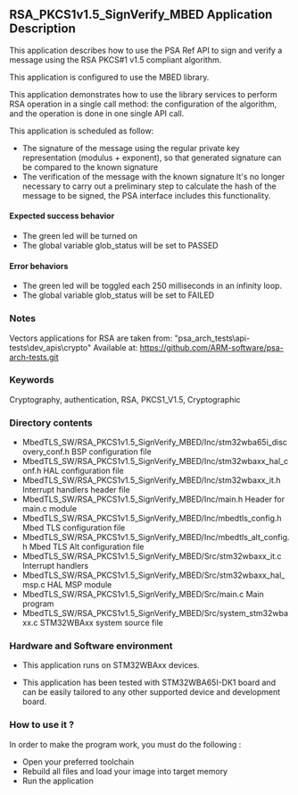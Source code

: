 ## <b>RSA_PKCS1v1.5_SignVerify_MBED Application Description</b>

This application describes how to use the PSA Ref API to sign and verify
a message using the RSA PKCS#1 v1.5 compliant algorithm.

This application is configured to use the MBED library.

This application demonstrates how to use the library services to perform RSA operation
in a single call method: the configuration of the algorithm, and the operation
is done in one single API call.

This application is scheduled as follow:

  - The signature of the message using the regular private key representation (modulus + exponent),
    so that generated signature can be compared to the known signature
  - The verification of the message with the known signature
    It's no longer necessary to carry out a preliminary step to calculate the hash of the
    message to be signed, the PSA interface includes this functionality.

####  <b>Expected success behavior</b>

- The green led will be turned on
- The global variable glob_status will be set to PASSED

#### <b>Error behaviors</b>

- The green led will be toggled each 250 milliseconds in an infinity loop.
- The global variable glob_status will be set to FAILED

### <b>Notes</b>
Vectors applications for RSA are taken from:
"psa_arch_tests\\api-tests\\dev_apis\\crypto"
Available at:
 https://github.com/ARM-software/psa-arch-tests.git

### <b>Keywords</b>

Cryptography, authentication, RSA, PKCS1_V1.5, Cryptographic

### <b>Directory contents</b>

  - MbedTLS_SW/RSA_PKCS1v1.5_SignVerify_MBED/Inc/stm32wba65i_discovery_conf.h     BSP configuration file
  - MbedTLS_SW/RSA_PKCS1v1.5_SignVerify_MBED/Inc/stm32wbaxx_hal_conf.h    HAL configuration file
  - MbedTLS_SW/RSA_PKCS1v1.5_SignVerify_MBED/Inc/stm32wbaxx_it.h          Interrupt handlers header file
  - MbedTLS_SW/RSA_PKCS1v1.5_SignVerify_MBED/Inc/main.h                        Header for main.c module
  - MbedTLS_SW/RSA_PKCS1v1.5_SignVerify_MBED/Inc/mbedtls_config.h              Mbed TLS configuration file
  - MbedTLS_SW/RSA_PKCS1v1.5_SignVerify_MBED/Inc/mbedtls_alt_config.h          Mbed TLS Alt configuration file
  - MbedTLS_SW/RSA_PKCS1v1.5_SignVerify_MBED/Src/stm32wbaxx_it.c          Interrupt handlers
  - MbedTLS_SW/RSA_PKCS1v1.5_SignVerify_MBED/Src/stm32wbaxx_hal_msp.c     HAL MSP module
  - MbedTLS_SW/RSA_PKCS1v1.5_SignVerify_MBED/Src/main.c                        Main program
  - MbedTLS_SW/RSA_PKCS1v1.5_SignVerify_MBED/Src/system_stm32wbaxx.c      STM32WBAxx system source file

### <b>Hardware and Software environment</b>

  - This application runs on STM32WBAxx devices.

  - This application has been tested with STM32WBA65I-DK1 board and can be
    easily tailored to any other supported device and development board.

###  <b>How to use it ?</b>

In order to make the program work, you must do the following :

 - Open your preferred toolchain
 - Rebuild all files and load your image into target memory
 - Run the application

